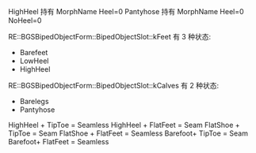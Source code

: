 HighHeel 持有 MorphName Heel=0
Pantyhose 持有 MorphName Heel=0 NoHeel=0

RE::BGSBipedObjectForm::BipedObjectSlot::kFeet 有 3 种状态:

- Barefeet
- LowHeel
- HighHeel

RE::BGSBipedObjectForm::BipedObjectSlot::kCalves 有 2 种状态:

- Barelegs
- Pantyhose

HighHeel + TipToe = Seamless
HighHeel + FlatFeet = Seam
FlatShoe + TipToe = Seam FlatShoe + FlatFeet = Seamless Barefoot+ TipToe = Seam Barefoot+ FlatFeet = Seamless
